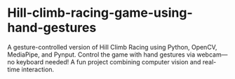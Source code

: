 # Hill-climb-racing-game-using-hand-gestures
A gesture-controlled version of Hill Climb Racing using Python, OpenCV, MediaPipe, and Pynput. Control the game with hand gestures via webcam—no keyboard needed! A fun project combining computer vision and real-time interaction.
